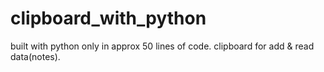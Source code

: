 # clipboard_with_python
built with python only in approx 50 lines of code. 
clipboard for add & read data(notes).
